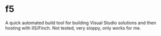 # f5
A quick automated build tool for building Visual Studio solutions and then hosting with IIS/Finch. Not tested, very sloppy, only works for me.

